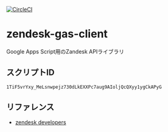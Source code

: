 [![CircleCI](https://circleci.com/gh/andysumi/zendesk-gas-client.svg?style=svg)](https://circleci.com/gh/andysumi/zendesk-gas-client)

# zendesk-gas-client

Google Apps Script用のZandesk APIライブラリ

## スクリプトID

`1TiF5vrYxy_MeLsnwpejz730dLkEXXPc7aug9AIoljQcQXyy1ygCkAPyG`

## リファレンス

- [zendesk developers](https://developer.zendesk.com/rest_api/docs/support/introduction)
